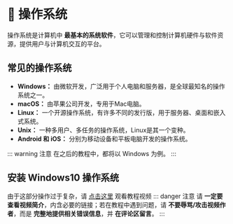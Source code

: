 # 🔷 操作系统

操作系统是计算机中 **最基本的系统软件**，它可以管理和控制计算机硬件与软件资源，提供用户与计算机交互的平台。

## 常见的操作系统

- **Windows：** 由微软开发，广泛用于个人电脑和服务器，是全球最知名的操作系统之一。
- **macOS：** 由苹果公司开发，专用于Mac电脑。
- **Linux：** 一个开源操作系统，有许多不同的发行版，用于服务器、桌面和嵌入式系统。
- **Unix：** 一种多用户、多任务的操作系统，Linux是其一个变种。
- **Android 和 iOS：** 分别为移动设备和平板电脑开发的操作系统。

::: warning 注意
在之后的教程中，都将以 Windows 为例。
:::

## 安装 Windows10 操作系统

由于这部分操作过于复杂，请 [点击这里](https://www.bilibili.com/video/BV1RG4y1t7hM) 观看教程视频
::: danger 注意
请 **一定要查看视频简介**，内含必要的链接；若在教程中遇到问题，请 **不要辱骂/攻击视频作者**，而是 **完整地提供相关错误信息**，并 **在评论区留言**。
:::
